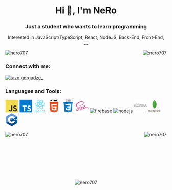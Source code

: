 <h1 align="center">Hi 👋, I'm NeRo</h1>
  <h3 align="center">Just a student who wants to learn programming</h3>
  <p align="center">Interested in JavaScript/TypeScript, React, NodeJS, Back-End, Front-End, ...</p>
  <img align="right" src="https://count.chiya.dev/get/@:nero707" alt=":nero707" />
  <p align="left">
    <img
      src="https://komarev.com/ghpvc/?username=nero707&label=Profile%20views&color=0e75b6&style=flat"
      alt="nero707"
      target="_blank"
    />
  </p>
  
  

<h3 align="left">Connect with me:</h3>
<p align="left">
<a href="https://instagram.com/tazo.gorgadze_" target="blank"><img align="center" src="https://raw.githubusercontent.com/rahuldkjain/github-profile-readme-generator/master/src/images/icons/Social/instagram.svg" alt="tazo.gorgadze_" height="30" width="40" /></a>
</p>

   <h3 align="left">Languages and Tools:</h3>
  <p align="left">
    <a
    href="https://developer.mozilla.org/en-US/docs/Web/JavaScript"
    target="_blank"
    rel="noreferrer"
    >
    <img
    src="https://raw.githubusercontent.com/devicons/devicon/master/icons/javascript/javascript-original.svg"
    alt="javascript"
    width="40"
    height="40"
    />
    <a href="https://www.typescriptlang.org/" target="_blank" rel="noreferrer">
      <img
      src="https://raw.githubusercontent.com/devicons/devicon/master/icons/typescript/typescript-original.svg"
      alt="typescript"
      width="40"
      height="40"
      />
    </a>
    <a href="https://reactjs.org/" target="_blank" rel="noreferrer">
      <img
      src="https://raw.githubusercontent.com/devicons/devicon/master/icons/react/react-original-wordmark.svg"
      alt="react"
      width="40"
      height="40"
      />
    </a>
    <a href="https://www.w3.org/html/" target="_blank" rel="noreferrer">
      <img
      src="https://raw.githubusercontent.com/devicons/devicon/master/icons/html5/html5-original-wordmark.svg"
      alt="html5"
      width="40"
      height="40"
      />
    </a>
    <a href="https://www.w3schools.com/css/" target="_blank" rel="noreferrer">
      <img
      src="https://raw.githubusercontent.com/devicons/devicon/master/icons/css3/css3-original-wordmark.svg"
      alt="css3"
      width="40"
      height="40"
      />
      <a href="https://sass-lang.com" target="_blank" rel="noreferrer">
        <img
        src="https://raw.githubusercontent.com/devicons/devicon/master/icons/sass/sass-original.svg"
        alt="sass"
        width="40"
        height="40"
        />
      </a>
      <a href="https://firebase.google.com/" target="_blank" rel="noreferrer">
        <img
        src="https://www.vectorlogo.zone/logos/firebase/firebase-icon.svg"
        alt="firebase"
        width="40"
        height="40"
        />
      </a>
      <a href="https://nodejs.org" target="_blank" rel="noreferrer">
        <img
          src="https://www.svgrepo.com/show/354118/nodejs.svg"
          alt="nodejs"
          width="40"
          height="40"
        />
      </a>
      <a href="https://expressjs.com" target="_blank" rel="noreferrer">
        <img
          src="https://raw.githubusercontent.com/devicons/devicon/master/icons/express/express-original-wordmark.svg"
          alt="express"
          width="40"
          height="40"
        />
      </a>
      <a href="https://www.mongodb.com/" target="_blank" rel="noreferrer">
        <img
          src="https://raw.githubusercontent.com/devicons/devicon/master/icons/mongodb/mongodb-original-wordmark.svg"
          alt="mongodb"
          width="40"
          height="40"
        />
      </a>
      <a href="https://www.w3schools.com/cpp/" target="_blank" rel="noreferrer">
        <img
        src="https://raw.githubusercontent.com/devicons/devicon/master/icons/cplusplus/cplusplus-original.svg"
        alt="cplusplus"
        width="40"
        height="40"
        />
        </a>
      </a>
    </a>
  </p>


  <p>
    <img
      src="https://github-readme-stats.vercel.app/api/top-langs?username=nero707&theme=radical&show_icons=true&locale=en&layout=compact"
      alt="nero707"
      align="left"
      height="150"
     />
    <img
      src="https://github-readme-stats.vercel.app/api?username=nero707&theme=radical&show_icons=true&locale=en"
      alt="nero707"
      align="right"
      height="150"
    />
  </p>
  <br>
  <br>
  <br>
  <br>
  <br>
  <br>
  <br>
  <br>
  <p align="center">
    <img
      src="https://github-readme-streak-stats.herokuapp.com/?user=nero707&theme=radical"
      alt="nero707"
    />
  </p>

